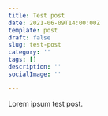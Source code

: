 ```yaml
---
title: Test post
date: 2021-06-09T14:00:00Z
template: post
draft: false
slug: test-post
category: ''
tags: []
description: ''
socialImage: ''

---
```

Lorem ipsum test post.